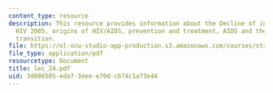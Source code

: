 ```yaml
---
content_type: resource
description: This resource provides information about the Decline of infectious disease,
  HIV 2005, origins of HIV/AIDS, prevention and treatment, AIDS and the epidemiological
  transition.
file: https://ol-ocw-studio-app-production.s3.amazonaws.com/courses/sts-005-disease-and-society-in-america-fall-2005/3d686505eda73eeee70dcb74c1a73e44_lec_24.pdf
file_type: application/pdf
resourcetype: Document
title: lec_24.pdf
uid: 3d686505-eda7-3eee-e70d-cb74c1a73e44
---
```

